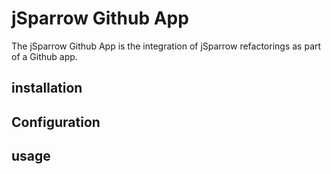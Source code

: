 # jSparrow Github App

The jSparrow Github App is the integration of jSparrow refactorings as part of a Github app.



## installation

## Configuration

## usage


